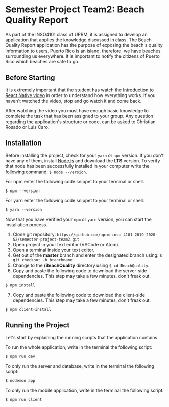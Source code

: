 # Semester Project Team2: Beach Quality Report
As part of the INSO4101 class of UPRM, it is assigned to develop an application that applies the knowledge discussed in class.  The Beach Quality Report application has the purpose of exposing the beach's quality information to users.  Puerto Rico is an island, therefore, we have beaches surrounding us everywhere.  It is important to notify the citizens of Puerto Rico which beaches are safe to go.

## Before Starting
It is extremely important that the student has watch the [Introduction to React Native video](https://www.youtube.com/watch?v=Hf4MJH0jDb4) in order to understand how everything works.  If you haven't watched the video, stop and go watch it and come back.

After watching the video you must have enough basic knowledge to complete the task that has been assigned to your group.  Any question regarding the application's structure or code, can be asked to Christian Rosado or Luis Caro.

## Installation
Before installing the project, check for your `yarn` or `npm` version.  If you don't have any of them, install [Node.js](https://nodejs.org/en/) and download the **LTS** version.  To verify that node has been successfully installed in your computer write the following command: `$ node --version`.

For npm enter the following code snippet to your terminal or shell.
```
$ npm --version
```

For yarn enter the following code snippet to your terminal or shell.
```
$ yarn --version
```

Now that you have verified your `npm` or `yarn` version, you can start the installation process.
1. Clone git repository: `https://github.com/uprm-inso-4101-2019-2020-S2/semester-project-team2.git`
2. Open project in your text editor (VSCode or Atom).
3. Open a terminal inside your text editor.
4. Get out of the **master** branch and enter the designated branch using: `$ git checkout -b branchname`
5. Change to the **/BeachQuality** directory using `$ cd BeachQuality`.
6. Copy and paste the following code to download the server-side dependencies.  This step may take a few minutes, don't freak out.
```
$ npm install
```
7. Copy and paste the following code to download the client-side dependencies.  This step may take a few minutes, don't freak out.
```
$ npm client-install
```


## Running the Project
Let's start by explaining the running scripts that the application contains.

To run the whole application, write in the terminal the following script:
```
$ npm run dev
```

To only run the server and database, write in the terminal the following script:
```
$ nodemon app
```

To only run the mobile application, write in the terminal the following script:
```
$ npm run client
```
